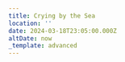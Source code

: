 ```yaml
---
title: Crying by the Sea
location: ''
date: 2024-03-18T23:05:00.000Z
altDate: now
_template: advanced
---
```


